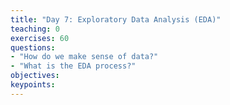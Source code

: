 ```yaml
---
title: "Day 7: Exploratory Data Analysis (EDA)"
teaching: 0
exercises: 60
questions:
- "How do we make sense of data?"
- "What is the EDA process?"
objectives:
keypoints:
---
```

